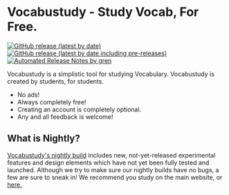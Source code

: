 # Vocabustudy - Study Vocab, For Free.

[![GitHub release (latest by date)](https://img.shields.io/github/v/release/for-0/vocabustudy?label=latest%20version)](https://vocabustudy.org/)
[![GitHub release (latest by date including pre-releases)](https://img.shields.io/github/v/release/for-0/vocabustudy?include_prereleases&label=latest%20nightly)](https://vocabustudyonline--nightly-q9kbiq6r.web.app/)
[![Automated Release Notes by gren](https://img.shields.io/badge/%F0%9F%A4%96-release%20notes-00B2EE.svg)](https://github-tools.github.io/github-release-notes/)

Vocabustudy is a simplistic tool for studying Vocabulary. Vocabustudy is created by students, for students.

- No ads!
- Always completely free!
- Creating an account is completely optional.
- Any and all feedback is welcome!

## What is Nightly?

[Vocabustudy's nightly build](https://vocabustudyonline--nightly-q9kbiq6r.web.app/) includes new, not-yet-released experimental features and design elements which have not yet been fully tested and launched. Although we try to make sure our nightly builds have no bugs, a few are sure to sneak in! We recommend you study on the main website, or [here.](https://vocabustudy.org/)
